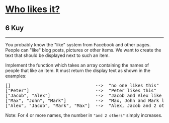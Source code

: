 <h1><a href="https://www.codewars.com/kata/5266876b8f4bf2da9b000362">Who likes it?</a></h1>
<h2>6 Kuy</h2>
<hr>
<p>You probably know the "like" system from Facebook and other pages. People can "like" blog posts, pictures or other items. 
We want to create the text that should be displayed next to such an item.</p>
<p>Implement the function which takes an array containing the names of people that like an item. 
It must return the display text as shown in the examples:</p>
<pre>
[]                                -->  "no one likes this"
["Peter"]                         -->  "Peter likes this"
["Jacob", "Alex"]                 -->  "Jacob and Alex like this"
["Max", "John", "Mark"]           -->  "Max, John and Mark like this"
["Alex", "Jacob", "Mark", "Max"]  -->  "Alex, Jacob and 2 others like this"
</pre>
<p>Note: For 4 or more names, the number in <code>"and 2 others"</code> simply increases.</p>